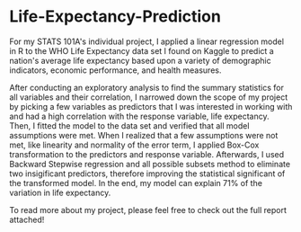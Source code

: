 # Life-Expectancy-Prediction

For my STATS 101A's individual project, I applied a linear regression model in R to the WHO Life Expectancy data set I found on Kaggle to predict a nation's average life expectancy based upon a variety of demographic indicators, economic performance, and health measures. 

After conducting an exploratory analysis to find the summary statistics for all variables and their correlation, I narrowed down the scope of my project by picking a few variables as predictors that I was interested in working with and had a high correlation with the response variable, life expectancy. Then, I fitted the model to the data set and verified that all model assumptions were met. When I realized that a few assumptions were not met, like linearity and normality of the error term, I applied Box-Cox transformation to the predictors and response variable. Afterwards, I used Backward Stepwise regression and all possible subsets method to eliminate two insigificant predictors, therefore improving the statistical significant of the transformed model. In the end, my model can explain 71% of the variation in life expectancy.

To read more about my project, please feel free to check out the full report attached!
